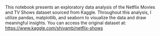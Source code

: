 This notebook presents an exploratory data analysis of the Netflix Movies and TV Shows dataset sourced from Kaggle. Throughout this analysis, I utilize pandas, matplotlib, and seaborn to visualize the data and draw meaningful insights. You can access the original dataset at: https://www.kaggle.com/shivamb/netflix-shows
